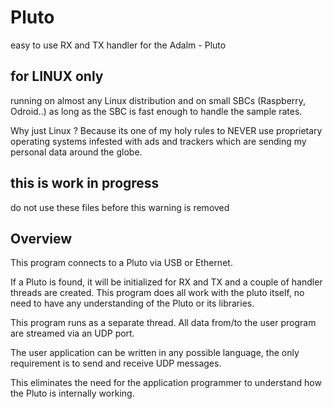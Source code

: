 # Pluto
easy to use RX and TX handler for the Adalm - Pluto

## for LINUX only

running on almost any Linux distribution and
on small SBCs (Raspberry, Odroid..) as long as the SBC is fast enough to handle the sample rates.

Why just Linux ? 
Because its one of my holy rules to NEVER use proprietary operating systems infested with ads and trackers which are sending my personal data around the globe.

## this is work in progress
do not use these files before this warning is removed

## Overview

This program connects to a Pluto via USB or Ethernet.

If a Pluto is found, it will be initialized for RX and TX and a couple of handler threads are created.
This program does all work with the pluto itself, no need to have any understanding of the Pluto or its libraries.

This program runs as a separate thread. All data from/to the user program are streamed via an UDP port.

The user application can be written in any possible language, the only requirement is to send and receive UDP messages.

This eliminates the need for the application programmer to understand how the Pluto is internally working.
